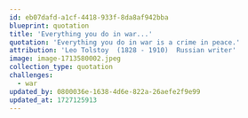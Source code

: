 ```yaml
---
id: eb07dafd-a1cf-4418-933f-8da8af942bba
blueprint: quotation
title: 'Everything you do in war...'
quotation: 'Everything you do in war is a crime in peace.'
attribution: 'Leo Tolstoy  (1828 - 1910)  Russian writer'
image: image-1713580002.jpeg
collection_type: quotation
challenges:
  - war
updated_by: 0800036e-1638-4d6e-822a-26aefe2f9e99
updated_at: 1727125913
---
```

